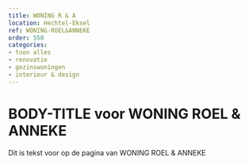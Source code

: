 ```yaml
---
title: WONING R & A
location: Hechtel-Eksel
ref: WONING-ROEL&ANNEKE
order: 550
categories:
- toon alles
- renovatie
- gezinswoningen
- interieur & design
---
```

# BODY-TITLE voor WONING ROEL & ANNEKE

Dit is tekst voor op de pagina van WONING ROEL & ANNEKE